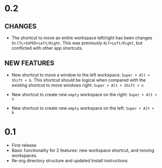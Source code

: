 
# 0.2

## CHANGES

- The shortcut to move an entire workspace left/right has been changes to `CTL+SUPER+Left/Right`. This was previously `ALT+Left/Right`, but conflicted with other app shortcuts.

## NEW FEATURES

- New shortcut to move a window to the left workspace: `Super + Alt + Shift + b`. This shortcut should be logical when compared with the existing shortcut to move windows right: `Super + Alt + Shift + n`

- New shortcut to create new `empty` workspace on the right: `Super + Alt + n`

- New shortcut to create new `empty` workspace on the left: `Super + Alt + b`

# 0.1
- First release
- Basic functionality for 2 features: new workspace shortcut, and moving workspaces.
- Re-org directory structure and updated Install instructions